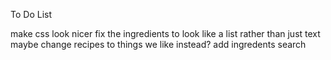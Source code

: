 To Do List

make css look nicer
fix the ingredients to look like a list rather than just text
maybe change recipes to things we like instead?
add ingredents search
